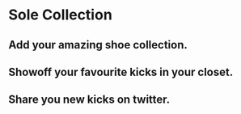 # Sole Collection
## Add your amazing shoe collection.
## Showoff your favourite kicks in your closet.
## Share you new kicks on twitter.
